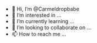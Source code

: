 - 👋 Hi, I’m @Carmeldropbabe
- 👀 I’m interested in ...
- 🌱 I’m currently learning ...
- 💞️ I’m looking to collaborate on ...
- 📫 How to reach me ...

<!---
Carmeldropbabe/Carmeldropbabe is a ✨ special ✨ repository because its `README.md` (this file) appears on your GitHub profile.
You can click the Preview link to take a look at your changes.
--->
